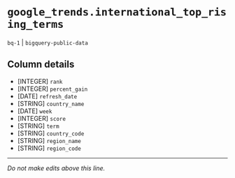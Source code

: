 # `google_trends.international_top_rising_terms`
`bq-1` | `bigquery-public-data`

## Column details
* [INTEGER]   `rank`
* [INTEGER]   `percent_gain`
* [DATE]      `refresh_date`
* [STRING]    `country_name`
* [DATE]      `week`
* [INTEGER]   `score`
* [STRING]    `term`
* [STRING]    `country_code`
* [STRING]    `region_name`
* [STRING]    `region_code`

-------------------------------------------------------------------------------
*Do not make edits above this line.*
